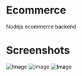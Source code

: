 # Ecommerce
Nodejs ecommerce backend
# Screenshots

![Image](https://github.com/Ajeetbisht/social/blob/main/Screenshot_1.png)
![Image](https://github.com/Ajeetbisht/social/blob/main/Screenshot_2.png)
![Image](https://github.com/Ajeetbisht/social/blob/main/Screenshot_3.png)
